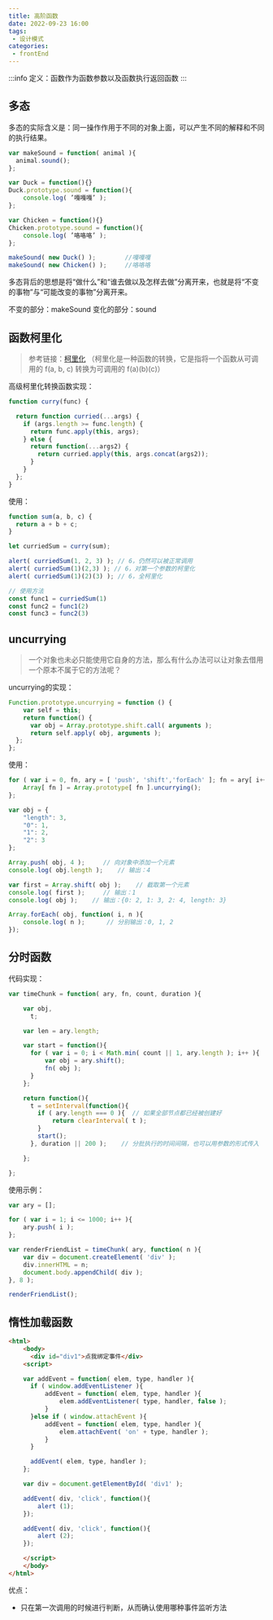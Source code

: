 ```yaml
---
title: 高阶函数
date: 2022-09-23 16:00
tags:
 - 设计模式
categories: 
 - frontEnd
---
```


:::info
定义：函数作为函数参数以及函数执行返回函数
:::

## 多态

多态的实际含义是：同一操作作用于不同的对象上面，可以产生不同的解释和不同的执行结果。

```javascript
var makeSound = function( animal ){
  animal.sound();
};

var Duck = function(){}
Duck.prototype.sound = function(){
    console.log( ’嘎嘎嘎’ );
};

var Chicken = function(){}
Chicken.prototype.sound = function(){
    console.log( ’咯咯咯’ );
};

makeSound( new Duck() );        //嘎嘎嘎
makeSound( new Chicken() );     //咯咯咯

```

多态背后的思想是将“做什么”和“谁去做以及怎样去做”分离开来，也就是将“不变的事物”与“可能改变的事物”分离开来。

不变的部分：makeSound
变化的部分：sound

## 函数柯里化

> 参考链接：[柯里化](https://zh.javascript.info/currying-partials) （柯里化是一种函数的转换，它是指将一个函数从可调用的 f(a, b, c) 转换为可调用的 f(a)(b)(c)）

高级柯里化转换函数实现：

```javascript
function curry(func) {

  return function curried(...args) {
    if (args.length >= func.length) {
      return func.apply(this, args);
    } else {
      return function(...args2) {
        return curried.apply(this, args.concat(args2));
      }
    }
  };
}
```

使用：

```javascript
function sum(a, b, c) {
  return a + b + c;
}

let curriedSum = curry(sum);

alert( curriedSum(1, 2, 3) ); // 6，仍然可以被正常调用
alert( curriedSum(1)(2,3) ); // 6，对第一个参数的柯里化
alert( curriedSum(1)(2)(3) ); // 6，全柯里化

// 使用方法
const func1 = curriedSum(1)
const func2 = func1(2)
const func3 = func2(3)
```

## uncurrying

> 一个对象也未必只能使用它自身的方法，那么有什么办法可以让对象去借用一个原本不属于它的方法呢？

uncurrying的实现：

```javascript
Function.prototype.uncurrying = function () {
    var self = this;
    return function() {
      var obj = Array.prototype.shift.call( arguments );
      return self.apply( obj, arguments );
  };
};
```

使用：

```javascript
for ( var i = 0, fn, ary = [ 'push', 'shift','forEach' ]; fn = ary[ i++ ]; ){
    Array[ fn ] = Array.prototype[ fn ].uncurrying();
};

var obj = {
    "length": 3,
    "0": 1,
    "1": 2,
    "2": 3
};

Array.push( obj, 4 );     // 向对象中添加一个元素
console.log( obj.length );    // 输出：4

var first = Array.shift( obj );    // 截取第一个元素
console.log( first );     // 输出：1
console.log( obj );    // 输出：{0: 2, 1: 3, 2: 4, length: 3}

Array.forEach( obj, function( i, n ){
    console.log( n );      // 分别输出：0, 1, 2
});
```

## 分时函数

代码实现：

```javascript
var timeChunk = function( ary, fn, count, duration ){

    var obj,
      t;

    var len = ary.length;

    var start = function(){
      for ( var i = 0; i < Math.min( count || 1, ary.length ); i++ ){
          var obj = ary.shift();
          fn( obj );
      }
    };

    return function(){
      t = setInterval(function(){
        if ( ary.length === 0 ){  // 如果全部节点都已经被创建好
            return clearInterval( t );
        }
        start();
      }, duration || 200 );    // 分批执行的时间间隔，也可以用参数的形式传入

    };

};
```

使用示例：

```javascript
var ary = [];

for ( var i = 1; i <= 1000; i++ ){
    ary.push( i );
};

var renderFriendList = timeChunk( ary, function( n ){
    var div = document.createElement( 'div' );
    div.innerHTML = n;
    document.body.appendChild( div );
}, 8 );

renderFriendList();
```

## 惰性加载函数

```html
<html>
    <body>
      <div id="div1">点我绑定事件</div>
    <script>

    var addEvent = function( elem, type, handler ){
      if ( window.addEventListener ){
          addEvent = function( elem, type, handler ){
              elem.addEventListener( type, handler, false );
          }
      }else if ( window.attachEvent ){
          addEvent = function( elem, type, handler ){
              elem.attachEvent( 'on' + type, handler );
          }
      }

      addEvent( elem, type, handler );
    };

    var div = document.getElementById( 'div1' );

    addEvent( div, 'click', function(){
        alert (1);
    });

    addEvent( div, 'click', function(){
        alert (2);
    });

    </script>
    </body>
</html>
```

优点：
* 只在第一次调用的时候进行判断，从而确认使用哪种事件监听方法
